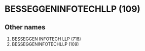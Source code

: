 # BESSEGGENINFOTECHLLP (109)

## Other names
1. BESSEGGEN INFOTECH LLP (718)
1. BESSEGGENINFOTECHLLP (109)



